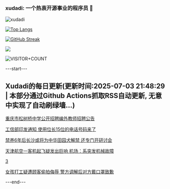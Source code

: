 ### xudadi: 一个热衷开源事业的程序员 👋

![xudadi](https://github-readme-stats-git-masterorgs-github-readme-stats-team.vercel.app/api?username=xudadi)

[![Top Langs](https://github-readme-stats.vercel.app/api/top-langs/?username=xudadi)](https://github.com/anuraghazra/github-readme-stats)

[![GitHub Streak](https://streak-stats.demolab.com?user=xudadi&locale=zh_Hans)](https://git.io/streak-stats)

![](https://raw.githubusercontent.com/xudadi/xudadi/main/assets/github-contribution-grid-snake.svg)

![VISITOR+COUNT](https://komarev.com/ghpvc/?username=xudadi&label=VISITOR+COUNT)


---start---

## Xudadi的每日更新(更新时间:2025-07-03 21:48:29 | 本部分通过Github Actions抓取RSS自动更新, 无意中实现了自动刷绿墙...)

[重庆市松树桥中学公开招聘编外教师招聘公告](https://www.gongkaoleida.com/article/2489648)

[工信部印发通知 使用位长15位的电话号码来了](https://m.163.com/news/article/K3I3EK8B0534A4SC.html)

[禁养6年后长沙或将为中华田园犬解禁 还专门开研讨会](https://m.163.com/news/article/K3HS0S120534P59R.html)

[天津航空一客机起飞疑发出巨响 机场：系突发机械故障](https://m.163.com/news/article/K3IHAFMD0001899O.html)

[3](https://m.163.com/touch/news/sub/domestic)

[女孩打工疑遭顾客偷拍侮辱 警方调解后对方戴口罩致歉](https://m.163.com/news/article/K3IA5JOM053469LG.html)

---end---

